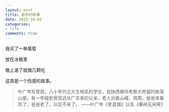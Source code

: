 ```yaml
---
layout: post
title: 悲伤的故事
date: 2015-10-01
categories:
- life 
comments: true
---
```


我买了一串葡萄

放在冰箱里

晚上渴了就摘几颗吃

这真是一个伤感的故事。
<!--more-->


> 叶广岑写曾周，八十年代北大生物系的学生，在陕西佛坪考察大熊猫时跌落山崖。有一年碰到曾周远从广东来的父亲，老人对着山喊，周周，爸爸来看你了，爸爸老了，以后不来了。
> ——叶广岑《老县城》以及《秦岭无闲草》




